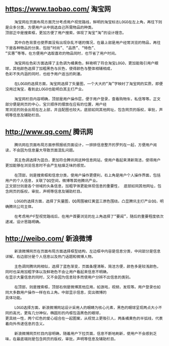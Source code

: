 ## https://www.taobao.com/		淘宝网
 
	    淘宝网在页面布局方面充分考虑用户视觉路线，鲜明的淘宝标志LOGO在左上角，再往下则是众多分类，方便用户从中挑选自己所需物品的种类。
	顶部正中是搜索框，更加方便了用户搜索，体现了淘宝“淘”的设计理念。

	    其中白色背景也使界面没有出现杂乱不堪的情况，在最上部是用户经常浏览的物品，再往下是各种物品的分类，包括“时尚”、“品质”、“特色”、
	“实惠”等等。在方便用户选取喜欢的物品同时，也节省了用户时间。

	    淘宝网在色彩方面选择了主色调为橘黄色，鲜艳明了符合淘宝LOGO，更加能吸引用户眼球，其他颜色选择了加粗黑色与灰色，使得颜色与整体相辅相成，
	色彩不失内涵的同时，也给予用户适当的刺激。
		
	    在LOGO的选择方面，淘宝网选择了矢量图，一个大大的“淘”字映衬了淘宝网的实质，即便没用过淘宝，看到此LOGO也能明白其主打产业。
		
	    淘宝网栏目内容明确，顶部是用户操作层，便于用户登录，查看购物车，私信等等。正文部分便是网页的中心，宝贝顺序的摆放在应有的位置，用户经
	常浏览的则会出现在左上部，并且配图也较大。底部如同其他网址，包含网页的版权，审批，声明等信息及辅助栏目。

## http://www.qq.com/             腾讯网
	
		
	    腾讯网在页面布局方面参照报纸页面设计，一排排信息整齐的罗列在一起，方便用户阅读，不会因为信息量大导致页面混乱问题。
		
	    其主色调选择为蓝白，更加符合腾讯网这种信息网站，使用户看起来清新简洁，使得用户更加能够在浏览信息时不会产生枯燥乏味的感觉。
	
	    在顶部，则是搜索框和信息分类，使用户操作更便利，右上角是用户个人操作界面，包括用户的个人信息，关联了QQ空间，微博等其他腾讯产业。
	正文部分则是各个领域的头条信息，加粗字体更能体现信息的重要性，	底部如同其他网址，包含网页的版权，审批，声明等信息及辅助栏目。
	
	    LOGO的选择方面，选择了矢量图，QQ周围被红黄蓝三原色围绕。凸显腾讯主打产业QQ，明确腾讯公司主体。
	
	    在考虑用户F型视觉路线后，在用户首要浏览的左上角选择了“要闻”，随后的重要程度依次递减，设计思路明确。	


## http://weibo.com/              新浪微博

   	    新浪微博网页在页面布局方面选择框型结构，左边框中内容是信息分类，中间部分是信息详解，右边部分是个人信息以及热门话题和微博人物。
	
	    主色调同腾讯网相似，选择了蓝色渐变，页面条理清晰，简洁方便，颜色多是较浅颜色，同时也采用加粗字体以及鲜艳色不会让用户看起来信息不明确，
	在显示大量信息的同时，又不会因为信息较多而使用户分辨不出信息的类别。

	    在顶部，则是搜索框，顶部右侧是微博其他应用，如游戏，视频，发现等。用户登录也如同大多数用户操作一样在右上角。中部显示信息，突出微博的
	具体功能。
	
	    LOGO选择方面，新浪微博网站设计采用人的眼睛为核心元素，黑色的眼球呈现两点大小不同的高光，更有几分神似，椭圆形的内框包涵黑色的眼球，
	更具统一性，两个红色的爱心组合在一起图案，从视觉上更吸引人，两条橘黄色的半弧线，代表着向外传递信息的含义。

	    新浪微博网页栏目内容明确，随着用户下拉页面，信息不断地刷新，使用户不会感到乏味，在最底端则是包含网页的版权，审批，声明等信息及辅助栏目。
